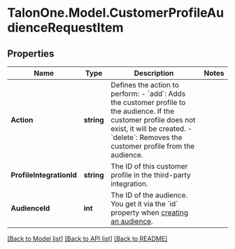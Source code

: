 # TalonOne.Model.CustomerProfileAudienceRequestItem
## Properties

Name | Type | Description | Notes
------------ | ------------- | ------------- | -------------
**Action** | **string** | Defines the action to perform: - &#x60;add&#x60;: Adds the customer profile to the audience. If the customer profile does not exist, it will be created. - &#x60;delete&#x60;: Removes the customer profile from the audience.  | 
**ProfileIntegrationId** | **string** | The ID of this customer profile in the third-party integration. | 
**AudienceId** | **int** | The ID of the audience. You get it via the &#x60;id&#x60; property when [creating an audience](#operation/createAudienceV2). | 

[[Back to Model list]](../README.md#documentation-for-models) [[Back to API list]](../README.md#documentation-for-api-endpoints) [[Back to README]](../README.md)

